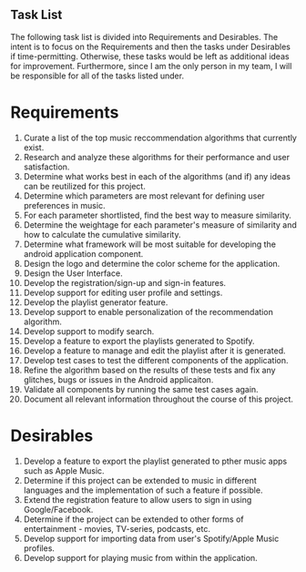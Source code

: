 ## Task List

The following task list is divided into Requirements and Desirables. The intent is to focus on the Requirements and then the tasks under Desirables if time-permitting. Otherwise, these tasks would be left as additional ideas for improvement. Furthermore, since I am the only person in my team, I will be responsible for all of the tasks listed under. 

# Requirements
1. Curate a list of the top music reccommendation algorithms that currently exist. 
2. Research and analyze these algorithms for their performance and user satisfaction. 
3. Determine what works best in each of the algorithms (and if) any ideas can be reutilized for this project.
4. Determine which parameters are most relevant for defining user preferences in music. 
5. For each parameter shortlisted, find the best way to measure similarity.
6. Determine the weightage for each parameter's measure of similarity and how to calculate the cumulative similarity. 
7. Determine what framework will be most suitable for developing the android application component.
8. Design the logo and determine the color scheme for the application.
8. Design the User Interface.
9. Develop the registration/sign-up and sign-in features.
10. Develop support for editing user profile and settings.
11. Develop the playlist generator feature. 
12. Develop support to enable personalization of the recommendation algorithm. 
13. Develop support to modify search.
14. Develop a feature to export the playlists generated to Spotify.
15. Develop a feature to manage and edit the playlist after it is generated. 
16. Develop test cases to test the different components of the application. 
17. Refine the algorithm based on the results of these tests and fix any glitches, bugs or issues in the Android applicaiton.  
18. Validate all components by running the same test cases again.
19. Document all relevant information throughout the course of this project.

# Desirables
1. Develop a feature to export the playlist generated to pther music apps such as Apple Music.
2. Determine if this project can be extended to music in different languages and the implementation of such a feature if possible.
3. Extend the registration feature to allow users to sign in using Google/Facebook.
4. Determine if the project can be extended to other forms of entertainment - movies, TV-series, podcasts, etc.
5. Develop support for importing data from user's Spotify/Apple Music profiles.
6. Develop support for playing music from within the application.

